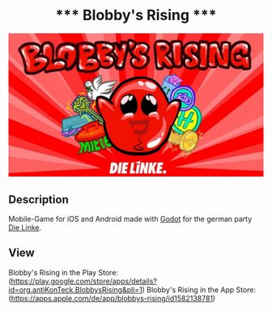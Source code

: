 <p align="center">

<h1 align="center" style="margin-top: 0px;">*** Blobby's Rising ***</h1>

</p>



![Screenshot](screenshot_blobby.jpg?raw=true)

## Description

Mobile-Game for iOS and Android made with [Godot](https://godotengine.org/) for the german party [Die Linke](https://www.die-linke.de/start/).

## View

Blobby's Rising in the Play Store: (https://play.google.com/store/apps/details?id=org.antiKonTeck.BlobbysRising&pli=1)
Blobby's Rising in the App Store: (https://apps.apple.com/de/app/blobbys-rising/id1582138781)

